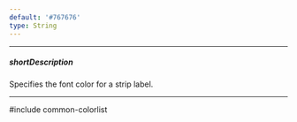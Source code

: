 ```yaml
---
default: '#767676'
type: String
---
```

---
##### shortDescription
Specifies the font color for a strip label.

---
#include common-colorlist